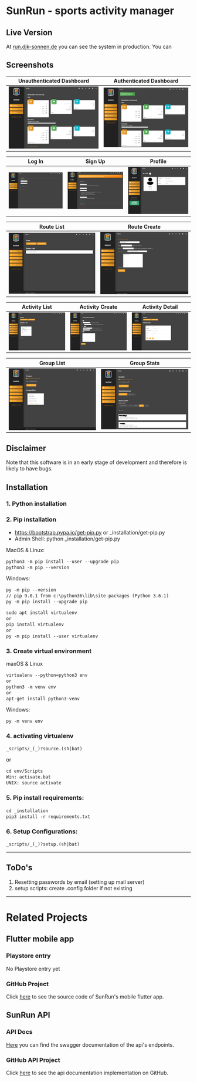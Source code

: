 
# SunRun - sports activity manager

## Live Version

At [run.djk-sonnen.de](https://run.djk-sonnen.de/) you can see the system in production.
You can 

## Screenshots

|  Unauthenticated Dashboard  |  Authenticated Dashboard  |
| :---------------------------------------------------------------: | :------------------------------------------------------: |
| ![Topic listing](.github/screenshots/dashboard_unauth.jpg) | ![Topic](.github/screenshots/dashboard_auth.jpg)


|  Log In  |  Sign Up  |  Profile  |
| :-------------------------: | :-------------------------: | :-------------------------: |
| ![Topic listing](.github/screenshots/login.jpg) | ![Topic](.github/screenshots/registration.jpg) | ![Topic](.github/screenshots/profile.jpg)

|  Route List  | Route Create  |
| :----------------------: | :-----------------------: |
| ![Topic listing](.github/screenshots/routes.jpg) | ![Topic listing](.github/screenshots/route_create.jpg)

|  Activity List | Activity Create | Activity Detail  |
| :--------------------: | :--------------------: | :--------------------: |
 | ![Topic](.github/screenshots/activity_list.jpg) | ![Topic](.github/screenshots/activity_create.jpg) | ![Topic](.github/screenshots/activity_detail.jpg)

|  Group List  | Group Stats  |
| :----------------------: | :-----------------------: |
| ![Topic listing](.github/screenshots/groups.jpg) | ![Topic listing](.github/screenshots/group_stats.jpg)

## Disclaimer
Note that this software is in an early stage of development and therefore is likely to have bugs.

## Installation
### 1. Python installation

### 2. Pip installation
- https://bootstrap.pypa.io/get-pip.py or _installation/get-pip.py
- Admin Shell: python _installation/get-pip.py

MacOS & Linux:
```
python3 -m pip install --user --upgrade pip
python3 -m pip --version
```

Windows:
```
py -m pip --version
// pip 9.0.1 from c:\python36\lib\site-packages (Python 3.6.1)
py -m pip install --upgrade pip
```

```
sudo apt install virtualenv
or
pip install virtualenv
or
py -m pip install --user virtualenv
```

### 3. Create virtual environment
maxOS & Linux
```
virtualenv --python=python3 env
or
python3 -m venv env
or 
apt-get install python3-venv
```

Windows:
```
py -m venv env
```

### 4. activating virtualenv
```
_scripts/_(_)?source.(sh|bat)
```
or
```
cd env/Scripts
Win: activate.bat
UNIX: source activate
```

### 5. Pip install requirements:
```
cd _installation
pip3 install -r requirements.txt
```

### 6. Setup Configurations:
```
_scripts/_(_)?setup.(sh|bat)
```

---
## ToDo's
1. Resetting passwords by email (setting up mail server)
2. setup scripts: create .config folder if not existing

---

# Related Projects

## Flutter mobile app

### Playstore entry
No Playstore entry yet

### GitHub Project
Click [here](https://github.com/nerotyc/SunRun-app) to see the source code of SunRun's mobile flutter app.

## SunRun API

### API Docs
[Here](http://api-docs.run.djk-sonnen.de/api/v1/ui/) you can find the swagger documentation of the api's endpoints.

### GitHub API Project
Click [here](https://github.com/Nerotyc/SunRun-api) to see the api documentation implementation on GitHub.
